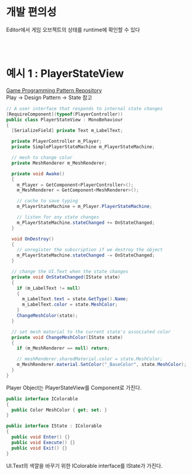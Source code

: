 # 개발 편의성

Editor에서 게임 오브젝트의 상태를 runtime에 확인할 수 있다<br>

<br>
<br>

# 예시 1 : PlayerStateView
[Game Programming Pattern Repository](https://github.com/hwalang/Game-Programming-Pattern-For-Unity.git)<br>
Play -> Design Pattern -> State 참고<br>

```c#
// A user interface that responds to internal state changes
[RequireComponent](typeof(PlayerController))
public class PlayerStateView : MonoBehaviour
{
  [SerializeField] private Text m_LabelText;

  private PlayerController m_Player;
  private SimplePlayerStateMachine m_PlayerStateMachine;

  // mesh to change color
  private MeshRenderer m_MeshRenderer;

  private void Awake()
  {
    m_Player = GetComponent<PlayerController>();
    m_MeshRenderer = GetComponent<MeshRenderer>();

    // cache to save typing
    m_PlayerStateMachine = m_Player.PlayerStateMachine;

    // listen for any state changes
    m_PlayerStateMachine.stateChanged += OnStateChanged;
  }

  void OnDestroy()
  {
    // unregister the subscription if we destroy the object
    m_PlayerStateMachine.stateChanged -= OnStateChanged;
  }

  // change the UI.Text when the state changes
  private void OnStateChanged(IState state)
  {
    if (m_LabelText != null)
    {
      m_LabelText.text = state.GetType().Name;
      m_LabelText.color = state.MeshColor;
    }
    ChangeMeshColor(state);
  }

  // set mesh material to the current state's associated color
  private void ChangeMeshColor(IState state)
  {
    if (m_MeshRenderer == null) return;

    // meshRenderer.sharedMaterial.color = state.MeshColor;
    m_MeshRenderer.material.SetColor("_BaseColor", state.MeshColor);
  }
}
```
Player Object는 PlayerStateView를 Component로 가진다.<br>


```c#
public interface IColorable
{
  public Color MeshColor { get; set; }
}

public interface IState : IColorable
{
  public void Enter() {}
  public void Execute() {}
  public void Exit() {}
}
```
UI.Text의 색깔을 바꾸기 위한 IColorable interface를 IState가 가진다.<br>